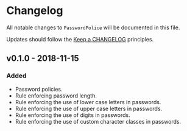 # Changelog

All notable changes to `PasswordPolice` will be documented in this file.

Updates should follow the [Keep a CHANGELOG](http://keepachangelog.com/) principles.

## v0.1.0 - 2018-11-15

### Added
- Password policies.
- Rule enforcing password length.
- Rule enforcing the use of lower case letters in passwords.
- Rule enforcing the use of upper case letters in passwords.
- Rule enforcing the use of digits in passwords.
- Rule enforcing the use of custom character classes in passwords.
